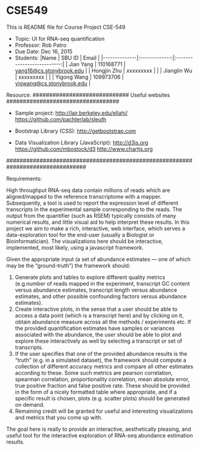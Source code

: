 # CSE549

This is README file for Course Project CSE-549

* Topic: UI for RNA-seq quantification
* Professor: Rob Patro
* Due Date: Dec 16, 2015
* Students:
|Name          |   SBU ID      |        Email               |
|--------------|:-------------:|:--------------------------:|
| Jian Yang    |  110168771    | yang16@cs.stonybrook.edu   |
| Hongjin Zhu  |  xxxxxxxxx    |                            |
| Jianglin Wu  |  xxxxxxxxx    |                            |
| Yigong Wang  |  109973706    | yigwang@cs.stonybrook.edu  |

Resource:
############################# Useful websites ##################################

* Sample project:
        http://lair.berkeley.edu/ellahi/
        https://github.com/pachterlab/sleuth

* Bootstrap Library (CSS):
        http://getbootstrap.com

* Data Visualization Library (JavaScript):
        http://d3js.org
        https://github.com/mbostock/d3
        http://www.chartjs.org

################################################################################

Requirements:

High throughput RNA-seq data contain millions of reads which are aligned/mapped to the reference transcriptome with a mapper.  Subsequently, a tool is used to report the expression level of different transcripts in the experimental sample corresponding to the reads. The output from the quantifier (such as RSEM) typically consists of many numerical results, and little visual aid to help interpret these results. In this project we aim to make a rich, interactive, web interface, which serves a data-exploration tool for the end-user (usually a Biologist or Bioinformatician).  The visualizations here should be interactive, implemented, most likely, using a javascript framework.

Given the appropriate input (a set of abundance estimates — one of which may be the “ground-truth”) the framework should:
 1. Generate plots and tables to explore different quality metrics (e.g.number of reads mapped in the experiment, transcript GC content versus abundance estimates, transcript length versus abundance estimates, and other possible confounding factors versus abundance estimates).
2.  Create interactive plots, in the sense that a user should be able to access a data point (which is a transcript here) and by clicking on it, obtain abundance measure across all the methods / experiments etc.  If the provided quantification estimates have samples or variances associated with the abundance, the user should be able to plot and explore these interactively as well by selecting a transcript or set of transcripts.
3. If the user specifies that one of the provided abundance results is the “truth” (e.g. in a simulated dataset), the framework should compute a collection of different accuracy metrics and compare all other estimates according to these.  Some such metrics are pearson correlation, spearman correlation, proportionality correlation, mean absolute error, true positive fraction and false positive rate.  These should be provided in the form of a nicely formatted table where appropriate, and if a specific result is chosen, plots (e.g. scatter plots) should be generated on demand.
4. Remaining credit will be granted for useful and interesting visualizations and metrics that you come up with.

The goal here is really to provide an interactive, aesthetically pleasing, and useful tool for the interactive exploration of RNA-seq abundance estimation results.




